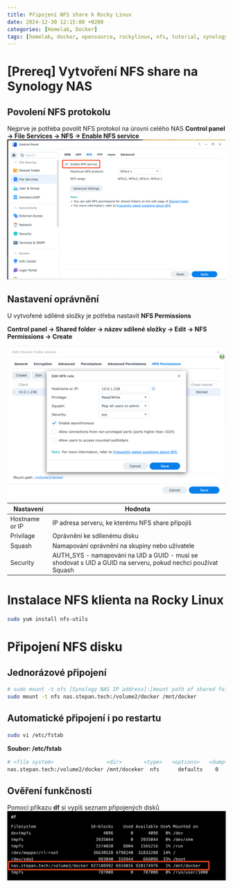 ```yaml
---
title: Připojení NFS share k Rocky Linux
date: 2024-12-30 12:15:00 +0200
categories: [Homelab, Docker]
tags: [homelab, docker, opensource, rockylinux, nfs, tutorial, synology, nas]     # TAG names should always be lowercase
---
```


# [Prereq] Vytvoření NFS share na Synology NAS
## Povolení NFS protokolu
Nejprve je potřeba povolit NFS protokol na úrovni celého NAS **Control panel -> File Services -> NFS -> Enable NFS service**
![Povolení NFS služby](../assets/img/2024-12-30-pripojeni-nfs-share-k-rocky-linux-1.png)

## Nastavení oprávnění
U vytvořené sdíléné složky je potřeba nastavit **NFS Permissions**

**Control panel -> Shared folder -> název sdílené složky -> Edit -> NFS Permissions -> Create**

![Nastavení NFS oprávnění](../assets/img/2024-12-30-pripojeni-nfs-share-k-rocky-linux-2.png)

| Nastavení      | Hodnota                                                                                                      |
| -------------- | ------------------------------------------------------------------------------------------------------------ |
| Hostname or IP | IP adresa serveru, ke kterému NFS share připojíš                                                             |
| Privilage      | Oprávnění ke sdílenému disku                                                                                 |
| Squash         | Namapování oprávnění na skupiny nebo uživatele                                                               |
| Security       | AUTH_SYS - namapování na UID a GUID - musí se shodovat s UID a GUID na serveru, pokud nechci používat Squash |

# Instalace NFS klienta na Rocky Linux
```bash
sudo yum install nfs-utils
```

# Připojení NFS disku
## Jednorázové připojení
```bash
# sudo mount -t nfs [Synology NAS IP address]:[mount path of shared folder] /[mount point on NFS client]
sudo mount -t nfs nas.stepan.tech:/volume2/docker /mnt/docker
```

## Automatické připojení i po restartu
```bash
sudo vi /etc/fstab
```

**Soubor: /etc/fstab**
```bash
# <file system>                 <dir>       <type>   <options>   <dump>	<pass>
nas.stepan.tech:/volume2/docker /mnt/doceker  nfs      defaults    0       0
```

## Ověření funkčnosti
Pomocí příkazu **df** si vypíš seznam připojených disků
![Výspis disků](../assets/img/2024-12-30-pripojeni-nfs-share-k-rocky-linux-3.png)
